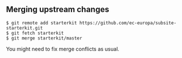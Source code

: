 ## Merging upstream changes

```
$ git remote add starterkit https://github.com/ec-europa/subsite-starterkit.git
$ git fetch starterkit
$ git merge starterkit/master
```

You might need to fix merge conflicts as usual.
